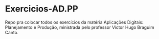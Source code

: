 # Exercicios-AD.PP
Repo pra colocar todos os exercícios da matéria Aplicações Digitais: Planejamento e Produção, ministrada pelo professor Victor Hugo Braguim Canto.
